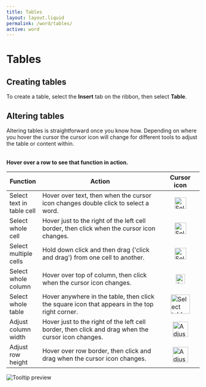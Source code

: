 ```yaml
---
title: Tables
layout: layout.liquid
permalink: /word/tables/
active: word
---
```


<h1>Tables</h1>

<section class="section-light">
<h2>Creating tables</h2>
To create a table, select the <strong>Insert</strong> tab on the ribbon, then select <strong>Table</strong>.

<h2>Altering tables</h2>
  <p>Altering tables is straightforward once you know how. Depending on where you hover the cursor the cursor icon will change for different tools to adjust the table or content within.</p>

  <div style="margin: 2rem 0rem 1rem; text-align: left;">
    <p><strong>Hover over a row to see that function in action.</strong></p>
  </div>

  <table class="word-tables-cursor-icons table-row-hover">
    <colgroup>
      <col style="width: 17%;">
      <col style="width: 63%;">
      <col style="width: 20%;">
    </colgroup>
    <thead>
      <tr>
        <th>Function</th>
        <th>Action</th>
        <th>Cursor icon</th>
      </tr>
    </thead>
    <tbody>
      <tr class="tooltip-row" data-gif="{{ '/assets/images/word/tables/select text example.gif' | url }}">
        <td>Select text in table cell</td>
        <td>Hover over text, then when the cursor icon changes double click to select a word.</td>
        <td><img src="{{ '/assets/images/word/tables/select%20text%20icon.png' | url }}" alt="Selecting text" style="display: block; margin: auto; width: 30px;"></td>
      </tr>
      <tr class="tooltip-row" data-gif="{{ '/assets/images/word/tables/select%20cell%20example.gif' | url }}">
        <td>Select whole cell</td>
        <td>Hover just to the right of the left cell border, then click when the cursor icon changes.</td>
        <td><img src="{{ '/assets/images/word/tables/select%20cell%20arrow.png' | url }}" alt="Select cell arrow" style="display: block; margin: auto; width: 30px;"></td>
      </tr>
      <tr class="tooltip-row" data-gif="{{ '/assets/images/word/tables/select%20multiple%20cells%20example.gif' | url }}" data-gif-style="max-width:180px;">
        <td>Select multiple cells</td>
        <td>Hold down click and then drag ('click and drag') from one cell to another.</td>
        <td><img src="{{ '/assets/images/word/tables/select%20text%20icon.png' | url }}" alt="Selecting text" style="display: block; margin: auto; width: 30px;"></td>
      </tr>
      <tr class="tooltip-row" data-gif="{{ '/assets/images/word/tables/select column example.gif' | url }}">
        <td>Select whole column</td>
        <td>Hover over top of column, then click when the cursor icon changes.</td>
        <td><img src="{{ '/assets/images/word/tables/select%20column%20arrow.png' | url }}" alt="Select column arrow" style="display: block; margin: auto; width: 24px;"></td>
      </tr>
      <tr class="tooltip-row" data-gif="{{ '/assets/images/word/tables/select%20table%20example.gif' | url }}">
        <td>Select whole table</td>
        <td>Hover anywhere in the table, then click the square icon that appears in the top right corner.</td>
        <td><img src="{{ '/assets/images/word/tables/select%20table%20square.png' | url }}" alt="Select table icon" style="display: block; margin: auto; width: 50px;"></td>
      </tr>
      <tr class="tooltip-row" data-gif="{{ '/assets/images/word/tables/adjust%20column%20width%20example.gif' | url }}">
        <td>Adjust column width</td>
        <td>Hover just to the right of the left cell border, then click and drag when the cursor icon changes.</td>
        <td><img src="{{ '/assets/images/word/tables/adjust%20column%20width.png' | url }}" alt="Adjust column icon" style="display: block; margin: auto; width: 40px;"></td>
      </tr>
      <tr class="tooltip-row" data-gif="{{ '/assets/images/word/tables/adjust%20row%20height%20example.gif' | url }}">
        <td>Adjust row height</td>
        <td>Hover over row border, then click and drag when the cursor icon changes.</td>
        <td><img src="{{ '/assets/images/word/tables/adjust%20row%20height.png' | url }}" alt="Adjust row icon" style="display: block; margin: auto; width: 40px;"></td>
      </tr>
    </tbody>
  </table>

  <div id="gif-tooltip">
    <img src="" alt="Tooltip preview">
  </div>

  <div style="height: 300px;"></div>
</section>
